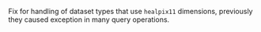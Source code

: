 Fix for handling of dataset types that use `healpix11` dimensions, previously they caused exception in many query operations.
